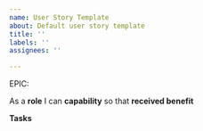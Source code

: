 ```yaml
---
name: User Story Template
about: Default user story template
title: ''
labels: ''
assignees: ''

---
```


EPIC: <epic>

As a **role** I can **capability** so that **received benefit** 

**Tasks**
